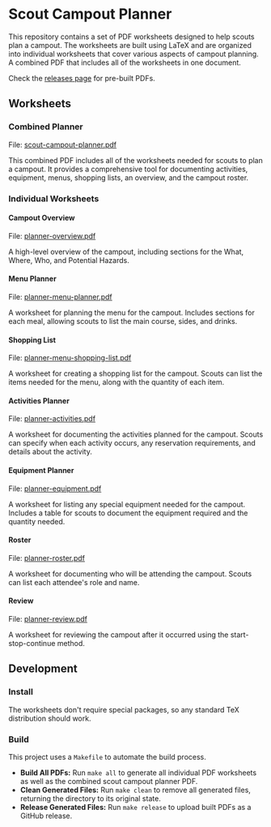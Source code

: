 # Scout Campout Planner

This repository contains a set of PDF worksheets designed to help scouts plan a campout. The worksheets are built using LaTeX and are organized into individual worksheets that cover various aspects of campout planning. A combined PDF that includes all of the worksheets in one document.

Check the [releases page](https://github.com/dasevilla/scout-campout-planner/releases) for pre-built PDFs.

## Worksheets

### Combined Planner

File: [scout-campout-planner.pdf](https://github.com/dasevilla/scout-campout-planner/releases/latest/download/scout-campout-planner.pdf)

This combined PDF includes all of the worksheets needed for scouts to plan a campout. It provides a comprehensive tool for documenting activities, equipment, menus, shopping lists, an overview, and the campout roster.

### Individual Worksheets

#### Campout Overview

File: [planner-overview.pdf](https://github.com/dasevilla/scout-campout-planner/releases/latest/download/planner-overview.pdf)

A high-level overview of the campout, including sections for the What, Where, Who, and Potential Hazards.

#### Menu Planner

File: [planner-menu-planner.pdf](https://github.com/dasevilla/scout-campout-planner/releases/latest/download/planner-menu-planner.pdf)

A worksheet for planning the menu for the campout. Includes sections for each meal, allowing scouts to list the main course, sides, and drinks.

#### Shopping List

File: [planner-menu-shopping-list.pdf](https://github.com/dasevilla/scout-campout-planner/releases/latest/download/planner-menu-shopping-list.pdf)

A worksheet for creating a shopping list for the campout. Scouts can list the items needed for the menu, along with the quantity of each item.

#### Activities Planner

File: [planner-activities.pdf](https://github.com/dasevilla/scout-campout-planner/releases/latest/download/planner-activities.pdf)

A worksheet for documenting the activities planned for the campout. Scouts can specify when each activity occurs, any reservation requirements, and details about the activity.

#### Equipment Planner

File: [planner-equipment.pdf](https://github.com/dasevilla/scout-campout-planner/releases/latest/download/planner-equipment.pdf)

A worksheet for listing any special equipment needed for the campout. Includes a table for scouts to document the equipment required and the quantity needed.

#### Roster

File: [planner-roster.pdf](https://github.com/dasevilla/scout-campout-planner/releases/latest/download/planner-roster.pdf)

A worksheet for documenting who will be attending the campout. Scouts can list each attendee's role and name.


#### Review

File: [planner-review.pdf](https://github.com/dasevilla/scout-campout-planner/releases/latest/download/planner-review.pdf)

A worksheet for reviewing the campout after it occurred using the start-stop-continue method.

## Development

### Install

The worksheets don't require special packages, so any standard TeX distribution should work.

### Build

This project uses a `Makefile` to automate the build process.

- **Build All PDFs:** Run `make all` to generate all individual PDF worksheets as well as the combined scout campout planner PDF.
- **Clean Generated Files:** Run `make clean` to remove all generated files, returning the directory to its original state.
- **Release Generated Files:** Run `make release` to upload built PDFs as a GitHub release.
